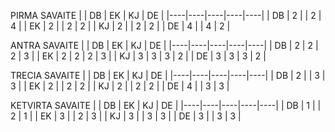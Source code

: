 
PIRMA SAVAITE
|    | DB | EK | KJ | DE |
|----|----|----|----|----|
| DB | 2  |    | 2  | 4  |
| EK | 2  |    | 2  | 2  |
| KJ | 2  |    | 2  | 2  |
| DE | 4  |    | 4  | 2  |


ANTRA SAVAITE
|    | DB | EK | KJ | DE |
|----|----|----|----|----|
| DB | 2  | 2  | 2  | 3  |
| EK | 2  | 2  | 2  | 3  |
| KJ | 3  | 3  | 3  | 2  |
| DE | 3  | 3  | 3  | 2  |


TRECIA SAVAITE
|    | DB | EK | KJ | DE |
|----|----|----|----|----|
| DB | 2  |    | 3  | 3  |
| EK | 2  |    | 2  | 2  |
| KJ | 2  |    | 2  | 2  |
| DE | 4  |    | 3  | 3  |

KETVIRTA SAVAITE
|    | DB | EK | KJ | DE |
|----|----|----|----|----|
| DB | 1  |    | 2  | 1  |
| EK | 3  |    | 2  | 3  |
| KJ | 3  |    | 3  | 3  |
| DE | 3  |    | 3  | 3  |